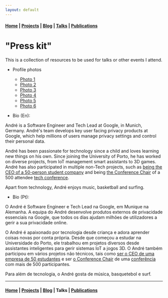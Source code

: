 ```yaml
---
layout: default
---
```


#### [Home](/) | [Projects](/projects) | [Blog](/blog) | [Talks](/talks) | [Publications](/publications)

# "Press kit"

This is a collection of resources to be used for talks or other events I attend.

- Profile photos
  - [Photo 1](/assets/images/press/photos_1.jpg)
  - [Photo 2](/assets/images/press/photos_2.JPG)
  - [Photo 3](/assets/images/press/photos_3.jpg)
  - [Photo 4](/assets/images/press/photos_4.jpg)
  - [Photo 5](/assets/images/press/photos_5.jpg)
  - [Photo 6](/assets/images/press/photos_6.jpg)

- Bio (En):

André is a Software Engineer and Tech Lead at Google, in Munich, Germany. André's team develops key user facing privacy products at Google, which help millions of users manage privacy settings and control their personal data.

André has been passionate for technology since a child and loves learning new things on his own. Since joining the University of Porto, he has worked on diverse projects, from IoT management smart assistants to 3D games. André has also participated in multiple non-Tech projects, such as [being the CEO of a 50-person student company](/blog/tales-of-a-ceo) and being [the Conference Chair](/blog/managing-a-tech-conference) of a 500 attendee [tech conference](https://talkabit.org).

Apart from technology, André enjoys music, basketball and surfing.

- Bio (Pt):

O André é Software Engineer e Tech Lead na Google, em Munique na Alemanha. A equipa do André desenvolve produtos externos de privacidade essenciais na Google, que todos os dias ajudam milhões de utilizadores a gerir a sua privacidade online.

O André é apaixonado por tecnologia desde criança e adora aprender coisas novas por conta própria. Desde que começou a estudar na Universidade do Porto, ele trabalhou em projetos diversos desde assistantes inteligentes para gerir sistemas IoT a jogos 3D. O André também participou em vários projetos não técnicos, tais como [ser o CEO de uma empresa de 50 estudantes](/blog/tales-of-a-ceo) e ser [o Conference Chair](/blog/managing-a-tech-conference) de uma [conferência](https://talkabit.org) com mais de 500 participantes.

Para além de tecnologia, o André gosta de música, basquetebol e surf.

---

#### [Home](/) | [Projects](/projects) | [Blog](/blog) | Talks | [Publications](/publications)